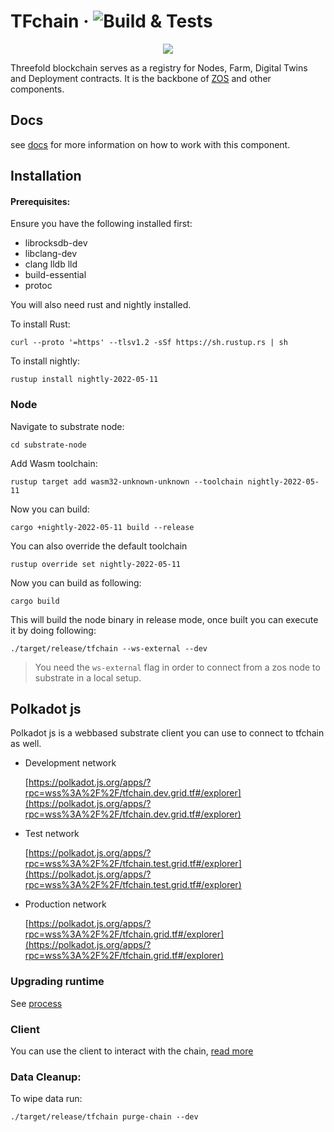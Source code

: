 # TFchain &middot; ![Build & Tests](https://github.com/threefoldtech/tfchain/actions/workflows/build_test.yaml/badge.svg)

<p align="center">
  <img src="./substrate-node/.maintain/media/header.png">
</p>

Threefold blockchain serves as a registry for Nodes, Farm, Digital Twins and Deployment contracts.
It is the backbone of [ZOS](https://github.com/threefoldtech/zos) and other components.

## Docs

see [docs](./docs/readme.md) for more information on how to work with this component.

## Installation

#### Prerequisites:

Ensure you have the following installed first:

- librocksdb-dev
- libclang-dev
- clang lldb lld
- build-essential
- protoc

You will also need rust and nightly installed.

To install Rust:

```
curl --proto '=https' --tlsv1.2 -sSf https://sh.rustup.rs | sh
```

To install nightly:

```
rustup install nightly-2022-05-11
```

### Node

Navigate to substrate node:

```
cd substrate-node
```

Add Wasm toolchain:

```
rustup target add wasm32-unknown-unknown --toolchain nightly-2022-05-11
```

Now you can build:

```
cargo +nightly-2022-05-11 build --release
```

You can also override the default toolchain

```
rustup override set nightly-2022-05-11
```

Now you can build as following:

```
cargo build
```

This will build the node binary in release mode, once built you can execute it by doing following:

```
./target/release/tfchain --ws-external --dev
```

> You need the `ws-external` flag in order to connect from a zos node to substrate in a local setup.

## Polkadot js

Polkadot js is a webbased substrate client you can use to connect to tfchain as well.

- Development network

  [https://polkadot.js.org/apps/?rpc=wss%3A%2F%2F/tfchain.dev.grid.tf#/explorer](https://polkadot.js.org/apps/?rpc=wss%3A%2F%2F/tfchain.dev.grid.tf#/explorer)

- Test network

  [https://polkadot.js.org/apps/?rpc=wss%3A%2F%2F/tfchain.test.grid.tf#/explorer](https://polkadot.js.org/apps/?rpc=wss%3A%2F%2F/tfchain.test.grid.tf#/explorer)

- Production network

  [https://polkadot.js.org/apps/?rpc=wss%3A%2F%2F/tfchain.grid.tf#/explorer](https://polkadot.js.org/apps/?rpc=wss%3A%2F%2F/tfchain.grid.tf#/explorer)

### Upgrading runtime

See [process](./substrate-node/upgrade_process.md)

### Client

You can use the client to interact with the chain, [read more](./cli-tool/readme.md)

### Data Cleanup:

To wipe data run:

```
./target/release/tfchain purge-chain --dev
```
